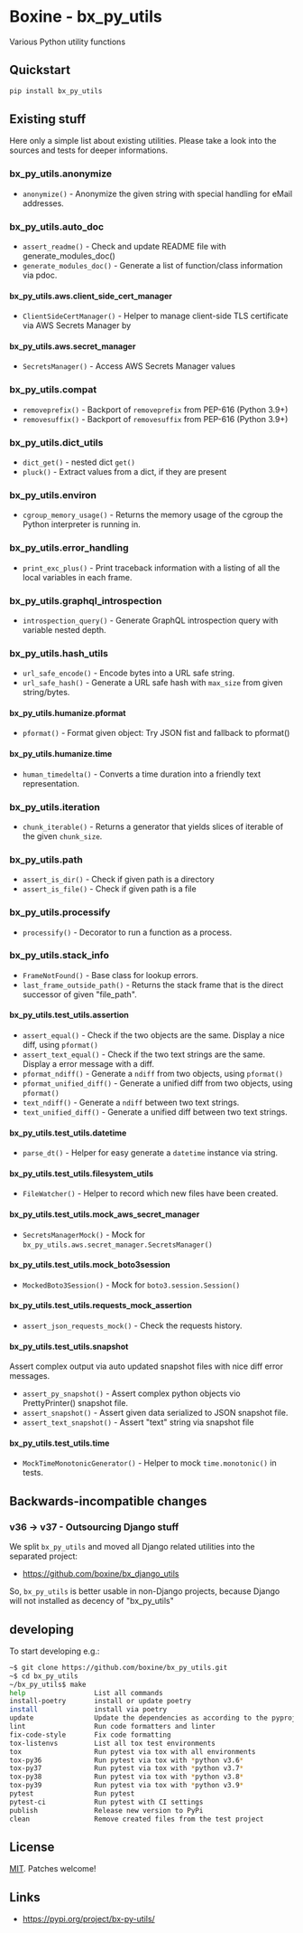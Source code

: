 # Boxine - bx_py_utils

Various Python utility functions


## Quickstart

```bash
pip install bx_py_utils
```


## Existing stuff

Here only a simple list about existing utilities.
Please take a look into the sources and tests for deeper informations.


[comment]: <> (✂✂✂ auto generated start ✂✂✂)

### bx_py_utils.anonymize

* `anonymize()` - Anonymize the given string with special handling for eMail addresses.

### bx_py_utils.auto_doc

* `assert_readme()` - Check and update README file with generate_modules_doc()
* `generate_modules_doc()` - Generate a list of function/class information via pdoc.

#### bx_py_utils.aws.client_side_cert_manager

* `ClientSideCertManager()` - Helper to manage client-side TLS certificate via AWS Secrets Manager by

#### bx_py_utils.aws.secret_manager

* `SecretsManager()` - Access AWS Secrets Manager values

### bx_py_utils.compat

* `removeprefix()` - Backport of `removeprefix` from PEP-616 (Python 3.9+)
* `removesuffix()` - Backport of `removesuffix` from PEP-616 (Python 3.9+)

### bx_py_utils.dict_utils

* `dict_get()` - nested dict `get()`
* `pluck()` - Extract values from a dict, if they are present

### bx_py_utils.environ

* `cgroup_memory_usage()` - Returns the memory usage of the cgroup the Python interpreter is running in.

### bx_py_utils.error_handling

* `print_exc_plus()` - Print traceback information with a listing of all the local variables in each frame.

### bx_py_utils.graphql_introspection

* `introspection_query()` - Generate GraphQL introspection query with variable nested depth.

### bx_py_utils.hash_utils

* `url_safe_encode()` - Encode bytes into a URL safe string.
* `url_safe_hash()` - Generate a URL safe hash with `max_size` from given string/bytes.

#### bx_py_utils.humanize.pformat

* `pformat()` - Format given object: Try JSON fist and fallback to pformat()

#### bx_py_utils.humanize.time

* `human_timedelta()` - Converts a time duration into a friendly text representation.

### bx_py_utils.iteration

* `chunk_iterable()` - Returns a generator that yields slices of iterable of the given `chunk_size`.

### bx_py_utils.path

* `assert_is_dir()` - Check if given path is a directory
* `assert_is_file()` - Check if given path is a file

### bx_py_utils.processify

* `processify()` - Decorator to run a function as a process.

### bx_py_utils.stack_info

* `FrameNotFound()` - Base class for lookup errors.
* `last_frame_outside_path()` - Returns the stack frame that is the direct successor of given "file_path".

#### bx_py_utils.test_utils.assertion

* `assert_equal()` - Check if the two objects are the same. Display a nice diff, using `pformat()`
* `assert_text_equal()` - Check if the two text strings are the same. Display a error message with a diff.
* `pformat_ndiff()` - Generate a `ndiff` from two objects, using `pformat()`
* `pformat_unified_diff()` - Generate a unified diff from two objects, using `pformat()`
* `text_ndiff()` - Generate a `ndiff` between two text strings.
* `text_unified_diff()` - Generate a unified diff between two text strings.

#### bx_py_utils.test_utils.datetime

* `parse_dt()` - Helper for easy generate a `datetime` instance via string.

#### bx_py_utils.test_utils.filesystem_utils

* `FileWatcher()` - Helper to record which new files have been created.

#### bx_py_utils.test_utils.mock_aws_secret_manager

* `SecretsManagerMock()` - Mock for `bx_py_utils.aws.secret_manager.SecretsManager()`

#### bx_py_utils.test_utils.mock_boto3session

* `MockedBoto3Session()` - Mock for `boto3.session.Session()`

#### bx_py_utils.test_utils.requests_mock_assertion

* `assert_json_requests_mock()` - Check the requests history.

#### bx_py_utils.test_utils.snapshot

Assert complex output via auto updated snapshot files with nice diff error messages.

* `assert_py_snapshot()` - Assert complex python objects vio PrettyPrinter() snapshot file.
* `assert_snapshot()` - Assert given data serialized to JSON snapshot file.
* `assert_text_snapshot()` - Assert "text" string via snapshot file

#### bx_py_utils.test_utils.time

* `MockTimeMonotonicGenerator()` - Helper to mock `time.monotonic()` in tests.

[comment]: <> (✂✂✂ auto generated end ✂✂✂)


## Backwards-incompatible changes

### v36 -> v37 - Outsourcing Django stuff

We split `bx_py_utils` and moved all Django related utilities into the separated project:

* https://github.com/boxine/bx_django_utils

So, `bx_py_utils` is better usable in non-Django projects, because Django will not installed as decency of "bx_py_utils"


## developing

To start developing e.g.:

```bash
~$ git clone https://github.com/boxine/bx_py_utils.git
~$ cd bx_py_utils
~/bx_py_utils$ make
help                 List all commands
install-poetry       install or update poetry
install              install via poetry
update               Update the dependencies as according to the pyproject.toml file
lint                 Run code formatters and linter
fix-code-style       Fix code formatting
tox-listenvs         List all tox test environments
tox                  Run pytest via tox with all environments
tox-py36             Run pytest via tox with *python v3.6*
tox-py37             Run pytest via tox with *python v3.7*
tox-py38             Run pytest via tox with *python v3.8*
tox-py39             Run pytest via tox with *python v3.9*
pytest               Run pytest
pytest-ci            Run pytest with CI settings
publish              Release new version to PyPi
clean                Remove created files from the test project
```


## License

[MIT](LICENSE). Patches welcome!

## Links

* https://pypi.org/project/bx-py-utils/
